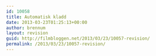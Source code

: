 ```yaml
---
id: 10058
title: Automatisk kladd
date: 2013-03-23T01:25:13+00:00
author: brennum
layout: revision
guid: http://filmbloggen.net/2013/03/23/10057-revision/
permalink: /2013/03/23/10057-revision/
---
```

